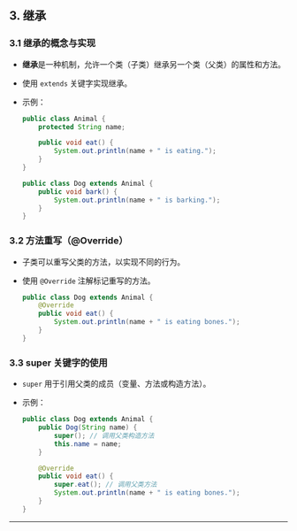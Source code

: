 ## **3. 继承**

### **3.1 继承的概念与实现**

- **继承**是一种机制，允许一个类（子类）继承另一个类（父类）的属性和方法。
- 使用 `extends` 关键字实现继承。
- 示例：

    ```java
    public class Animal {
        protected String name;

        public void eat() {
            System.out.println(name + " is eating.");
        }
    }

    public class Dog extends Animal {
        public void bark() {
            System.out.println(name + " is barking.");
        }
    }
    ```

### **3.2 方法重写（@Override）**

- 子类可以重写父类的方法，以实现不同的行为。
- 使用 `@Override` 注解标记重写的方法。

    ```java
    public class Dog extends Animal {
        @Override
        public void eat() {
            System.out.println(name + " is eating bones.");
        }
    }
    ```

### **3.3 super 关键字的使用**

- `super` 用于引用父类的成员（变量、方法或构造方法）。
- 示例：

    ```java
    public class Dog extends Animal {
        public Dog(String name) {
            super(); // 调用父类构造方法
            this.name = name;
        }

        @Override
        public void eat() {
            super.eat(); // 调用父类方法
            System.out.println(name + " is eating bones.");
        }
    }
    ```

---
